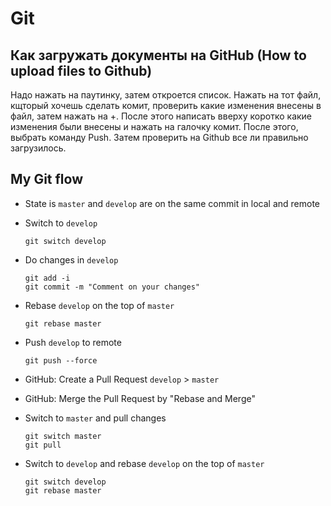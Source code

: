 # Git

## Как загружать документы на GitHub (How to upload files to Github)

Надо нажать на паутинку, затем откроется список. Нажать на тот файл, кщторый хочешь
сделать комит, проверить какие изменения внесены в файл, затем нажать на +. После
этого написать вверху коротко какие изменения были внесены и нажать на галочку
комит. После этого, выбрать команду Push. Затем проверить на Github все ли правильно
загрузилось.


## My Git flow

- State is `master` and `develop` are on the same commit in local and remote
- Switch to `develop`

    ```
    git switch develop
    ```

- Do changes in `develop`

    ```
    git add -i
    git commit -m "Comment on your changes"
    ```

- Rebase `develop` on the top of `master`

    ```
    git rebase master
    ```

- Push `develop` to remote

    ```
    git push --force
    ```

- GitHub: Create a Pull Request `develop` > `master`
- GitHub: Merge the Pull Request by "Rebase and Merge"
- Switch to `master` and pull changes

    ```
    git switch master
    git pull
    ```

- Switch to `develop` and rebase `develop` on the top of `master`

    ```
    git switch develop
    git rebase master
    ```
